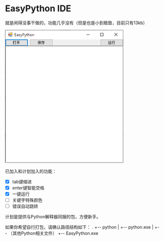 # EasyPython IDE

就是闲得没事干做的，功能几乎没有（但是也是小到极致，目前只有13kb）

![截图](pic/snapshot.png)

已加入和计划加入的功能：

- [x] tab键缩进
- [x] enter键智能空格
- [x] 一键运行
- [ ] 关键字特殊颜色
- [ ] 错误自动跳转

计划是提供与Python解释器同捆的包，方便新手。

如果你希望自行打包，请确认路径结构如下：
.
+-- python
|  +-- python.exe
|  +-- （其他Python相关文件）
+-- EasyPython.exe